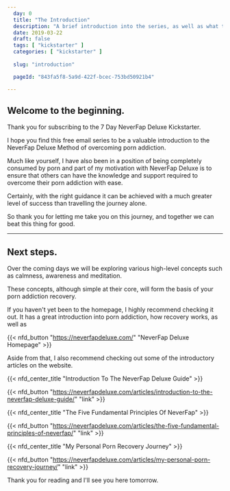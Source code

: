 ```yaml
---
  day: 0
  title: "The Introduction"
  description: "A brief introduction into the series, as well as what to expect over the coming days."
  date: 2019-03-22
  draft: false
  tags: [ "kickstarter" ]
  categories: [ "kickstarter" ]
  
  slug: "introduction"

  pageId: "843fa5f8-5a9d-422f-bcec-753bd50921b4"

---
```



## Welcome to the beginning.

Thank you for subscribing to the 7 Day NeverFap Deluxe Kickstarter.

I hope you find this free email series to be a valuable introduction to the NeverFap Deluxe Method of overcoming porn addiction.

Much like yourself, I have also been in a position of being completely consumed by porn and part of my motivation with NeverFap Deluxe is to ensure that others can have the knowledge and support required to overcome their porn addiction with ease.

Certainly, with the right guidance it can be achieved with a much greater level of success than travelling the journey alone.

So thank you for letting me take you on this journey, and together we can beat this thing for good.

---

## Next steps.

Over the coming days we will be exploring various high-level concepts such as calmness, awareness and meditation.

These concepts, although simple at their core, will form the basis of your porn addiction recovery.

If you haven't yet been to the homepage, I highly recommend checking it out. It has a great introduction into porn addiction, how recovery works, as well as


{{< nfd_button "https://neverfapdeluxe.com/" "NeverFap Deluxe Homepage" >}}


Aside from that, I also recommend checking out some of the introductory articles on the website.


{{< nfd_center_title "Introduction To The NeverFap Deluxe Guide" >}}

{{< nfd_button "https://neverfapdeluxe.com/articles/introduction-to-the-neverfap-deluxe-guide/" "link" >}}


{{< nfd_center_title "The Five Fundamental Principles Of NeverFap" >}}

{{< nfd_button "https://neverfapdeluxe.com/articles/the-five-fundamental-principles-of-neverfap/" "link" >}}


{{< nfd_center_title "My Personal Porn Recovery Journey" >}}

{{< nfd_button "https://neverfapdeluxe.com/articles/my-personal-porn-recovery-journey/" "link" >}}


Thank you for reading and I'll see you here tomorrow.

